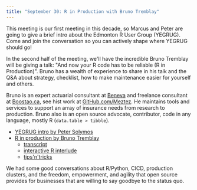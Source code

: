 ```yaml
---
title: "September 30: R in Production with Bruno Tremblay"
---
```


This meeting is our first meeting in this decade, so Marcus and Peter are going to give a brief intro about the Edmonton R User Group (YEGRUG). Come and join the conversation so you can actively shape where YEGRUG should go!

In the second half of the meeting, we'll have the incredible Bruno Tremblay will be giving a talk: "And now your R code has to be reliable (R in Production)". Bruno has a wealth of experience to share in his talk and the Q&A about strategy, checklist, how to make maintenance easier for yourself and others.

Bruno is an expert actuarial consultant at [Beneva](https://beneva.ca/) and freelance consultant at [Boostao.ca](https://boostao.ca/), see hist work at [GitHub.com/Meztez](https://github.com/Meztez). He maintains tools and services to support an array of insurance needs from research to production. Bruno also is an open source advocate, contributor, code in any language, mostly R (`data.table > tibble`).

- [YEGRUG intro by Peter Solymos](YEGRUG-intro.pdf)
- [R in production by Bruno Tremblay](YEGRUG_20210930_EN.pdf)
  - [transcript](transcript.docx)
  - [interactive R interlude](interactive_interlude.R)
  - [tips'n'tricks](tipsntricksRprod.Rmd)

We had some good conversations about R/Python, CICD, production clusters, and the freedom, empowerment, and agility that open source provides for businesses that are willing to say goodbye to the status quo.
